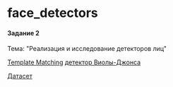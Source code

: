 # face_detectors

#### Задание 2
Тема: "Реализация и исследование детекторов лиц"

[Template Matching](tm.py)
[детектор Виолы-Джонса](vj.py)

[Датасет](s3)
